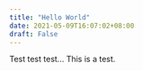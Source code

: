 ```yaml
---
title: "Hello World"
date: 2021-05-09T16:07:02+08:00
draft: False
---
```


Test test test...	This is a test.